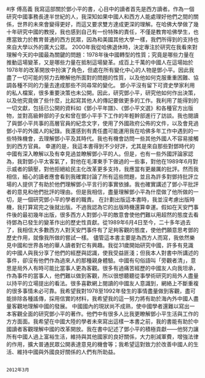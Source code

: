 #序
傅高義
我寫這部關於鄧小平的書，心目中的讀者首先是西方讀者。作為一個研究中國事務長達半世紀的人，我深知如果中國人和西方人能處理好他們之間的關係，世界的未來會變得更好，而這又要求雙方達成更深的理解。在哈佛大學做了幾十年研究中國的教授，我也感到自己有一份特殊的責任，不僅是教育哈佛學生，也應當致力於教育普通的西方民眾，因為和美國其他大學一樣，我們所得到的支持也來自大學以外的廣大公眾。
    2000年我從哈佛退休時，決定專注於研究在我看來對理解今天的中國最為關鍵的問題：1978年後中國轉型的性質；究竟是哪些力量在推動這場變革，又是哪些力量在抵制這場變革。成百上千萬的中國人在這場始於1978年的改革開放中扮演了角色，但處在所有變化中心的人物是鄧小平。因此我盡了一切可能的努力去瞭解他所面對的問題的性質，以及他如何克服重重困難、協調各種不同的力量去達成那些不同尋常的變化。
鄧小平沒有留下可資史學家利用的私人檔案，很多重要決策也未公開。因此，研究鄧小平，研究他如何作出決策，以及他究竟做了些什麼，比起寫其他人的傳記要做更多的工作。我利用了能得到的一切文獻，包括已公開的資料如《鄧小平年譜》、《鄧小平文選》和各種官方出版物，並對高級幹部的子女和曾在鄧小平手下工作的年輕幹部進行了訪談。我也閱讀了與鄧小平共事的高層官員的紀念文字，使用了外國政府公佈的文件，以及會見過鄧小平的外國人的紀錄。我還感到有責任盡可能運用我在哈佛多年工作中遇到的一些特殊機會，去理解鄧小平及其時代。我也有機會訪問一些其他外國人不容易接觸到的西方官員。
    幸運的是，我這本書得到不少好評，尤其是來自那些對鄧時代的中國有深入瞭解以及有幸見過並瞭解鄧小平的人。但是，也有一些外國評論家認為，我對鄧小平太客氣了，對他在毛澤東手下做過的一些事，對他在1989年6月對示威者的鎮壓，對他拒絕給民主化改革更多支持，我應當有更嚴厲的批評。然而我相信，細心的讀者應會看到我確實討論了所有這些問題，並且為許多對鄧持批評立場的人提供了有助於他們理解鄧小平言行的事實依據。我也確實講述了鄧小平批評者的意見和他們批評的理由。但是我相信，盡量理解鄧小平為什麼做了他所做的一切，是一個研究鄧小平的學者的職責。
    在計劃出版這本書時，我並沒考慮出版時機，我打算寫完之後就出版。不過我認為它的出版時機還算幸運。假如在天安門事件後的最初幾年出版，很多西方人對鄧小平的敵意會使他們難以用超然的態度去看待鄧為已發生的變革作出的歷史性貢獻。從1989年6月4日至今，二十多年過去了，我相信大多數西方人對天安門事件有了足夠客觀的態度，使他們願意思考鄧的歷史作用，就像我所做的嘗試一樣。
    儘管這本書主要是為西方人而寫，我依然樂見中國和世界各地的華人讀者對它有興趣。我從31歲開始研究中國，許多有見識的中國人與我分享了他們的經歷與認識，使我受益匪淺；但我本人對書中所講述的事件，卻沒有他們作為過來人的那種親身體驗。中國有句俗語叫「旁觀者清」，意思是局外人有時可能比當事人更為客觀。很多有過痛苦經歷的中國友人向我坦承，作為事件的當事人，他們難以做到客觀，所以很想聽聽從事學術研究的局外人盡量以持平的立場提出的看法。很多喜歡網上閱讀的中國友人意識到，網絡上不斷重複的很多事情未必可靠。我希望我對1978至1992年發生的事情盡量做到客觀，盡可能排除各種謠傳，採用信實的材料，我希望我的這一努力將有助於海內外中國人盡量客觀地理解中國的發展。
    中國國內的現狀尚不成熟，使中國學者還難以寫出一本客觀全面的研究鄧小平的著作。他們中有很多人比我更瞭解鄧小平生活與工作的方方面面。我希望在中國大陸的學者未來寫出這樣一本書之前，我的書能有助於中國讀者客觀理解中國的改革開放。我在書中記述了鄧小平的積極貢獻——他努力讓所有中國人過上富裕生活，維持與其他國家的良好關係，大力削減軍費，增強法律的作用，擴大普通民眾公開表達意見的機會等；我希望這對致力於改善中國人的生活、維持中國與外國良好關係的人們有所助益。
    
                                                                                                                        2012年3月
